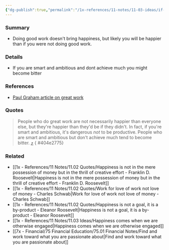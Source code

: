 ```yaml
---
{"dg-publish":true,"permalink":"/1x-references/11-notes/11-03-ideas/if-you-are-smart-its-dangerous-not-to-be-productive/","title":"If you are smart, its dangerous not to be productive","created":"2024-10-13T08:36:51.766+03:00","updated":"2024-10-13T08:40:24.624+03:00"}
---
```



### Summary
- Doing good work doesn't bring happiness, but likely you will be happier than if you were not doing good work.

### Details
- If you are smart and ambitious and dont achieve much you might become bitter

### References
- [Paul Graham article on great work](https://www.paulgraham.com/greatwork.html)

### Quotes
> People who do great work are not necessarily happier than everyone else, but they're happier than they'd be if they didn't. In fact, if you're smart and ambitious, it's dangerous _not_ to be productive. People who are smart and ambitious but don't achieve much tend to become bitter. [⤴️](https://omnivore.app/me/how-to-do-great-work-190c6c53ae0#404e2775-e9c5-4b99-8c16-1706cfb0447d) 
{ #404e2775}


### Related
- [[1x - References/11 Notes/11.02 Quotes/Happiness is not in the mere possession of money but in the thrill of creative effort - Franklin D. Roosevelt\|Happiness is not in the mere possession of money but in the thrill of creative effort - Franklin D. Roosevelt]]
- [[1x - References/11 Notes/11.02 Quotes/Work for love of work not love of money - Charles Schwab\|Work for love of work not love of money - Charles Schwab]]
- [[1x - References/11 Notes/11.02 Quotes/Happiness is not a goal, it is a by-product - Eleanor Roosevelt\|Happiness is not a goal, it is a by-product - Eleanor Roosevelt]]
- [[1x - References/11 Notes/11.03 Ideas/Happiness comes when we are otherwise engaged\|Happiness comes when we are otherwise engaged]]
- [[7x - Financial/75 Financial Education/75.01 Financial Notes/Find and work toward what you are passionate about\|Find and work toward what you are passionate about]]